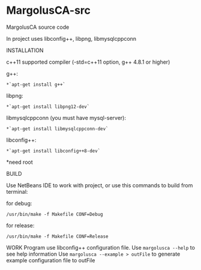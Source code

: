 # MargolusCA-src
MargolusCA source code

In project uses libconfig++, libpng, libmysqlcppconn

INSTALLATION

c++11 supported compiler (-std=c++11 option, g++ 4.8.1 or higher)

g++:

    *`apt-get install g++`

libpng:

    *`apt-get install libpng12-dev`

libmysqlcppconn (you must have mysql-server):

    *`apt-get install libmysqlcppconn-dev`

libconfig++:

    *`apt-get install libconfig++8-dev`

*need root

BUILD

Use NetBeans IDE to work with project, or use this commands to build from terminal:

for debug:

`/usr/bin/make -f Makefile CONF=Debug`

for release:

`/usr/bin/make -f Makefile CONF=Release`

WORK
Program use libconfig++ configuration file.
Use `margolusca --help` to see help information
Use `margolusca --example > outFile` to generate example configuration file to outFile
